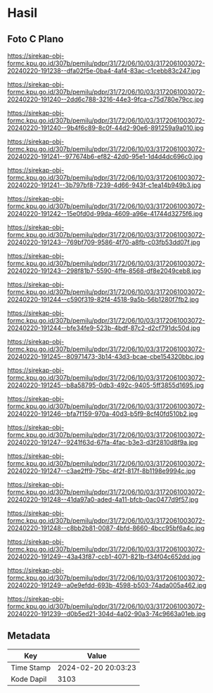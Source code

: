 # Hasil

## Foto C Plano

https://sirekap-obj-formc.kpu.go.id/307b/pemilu/pdpr/31/72/06/10/03/3172061003072-20240220-191238--dfa02f5e-0ba4-4af4-83ac-c1cebb83c247.jpg

https://sirekap-obj-formc.kpu.go.id/307b/pemilu/pdpr/31/72/06/10/03/3172061003072-20240220-191240--2dd6c788-3216-44e3-9fca-c75d780e79cc.jpg

https://sirekap-obj-formc.kpu.go.id/307b/pemilu/pdpr/31/72/06/10/03/3172061003072-20240220-191240--9b4f6c89-8c0f-44d2-90e6-891259a9a010.jpg

https://sirekap-obj-formc.kpu.go.id/307b/pemilu/pdpr/31/72/06/10/03/3172061003072-20240220-191241--977674b6-ef82-42d0-95e1-1d4d4dc696c0.jpg

https://sirekap-obj-formc.kpu.go.id/307b/pemilu/pdpr/31/72/06/10/03/3172061003072-20240220-191241--3b797bf8-7239-4d66-943f-c1ea14b949b3.jpg

https://sirekap-obj-formc.kpu.go.id/307b/pemilu/pdpr/31/72/06/10/03/3172061003072-20240220-191242--15e0fd0d-99da-4609-a96e-41744d3275f6.jpg

https://sirekap-obj-formc.kpu.go.id/307b/pemilu/pdpr/31/72/06/10/03/3172061003072-20240220-191243--769bf709-9586-4f70-a8fb-c03fb53dd07f.jpg

https://sirekap-obj-formc.kpu.go.id/307b/pemilu/pdpr/31/72/06/10/03/3172061003072-20240220-191243--298f81b7-5590-4ffe-8568-df8e2049ceb8.jpg

https://sirekap-obj-formc.kpu.go.id/307b/pemilu/pdpr/31/72/06/10/03/3172061003072-20240220-191244--c590f319-82f4-4518-9a5b-56b1280f7fb2.jpg

https://sirekap-obj-formc.kpu.go.id/307b/pemilu/pdpr/31/72/06/10/03/3172061003072-20240220-191244--bfe34fe9-523b-4bdf-87c2-d2cf791dc50d.jpg

https://sirekap-obj-formc.kpu.go.id/307b/pemilu/pdpr/31/72/06/10/03/3172061003072-20240220-191245--80971473-3b14-43d3-bcae-cbe154320bbc.jpg

https://sirekap-obj-formc.kpu.go.id/307b/pemilu/pdpr/31/72/06/10/03/3172061003072-20240220-191245--b8a58795-0db3-492c-9405-5ff3855d1695.jpg

https://sirekap-obj-formc.kpu.go.id/307b/pemilu/pdpr/31/72/06/10/03/3172061003072-20240220-191246--bfa7f159-970a-40d3-b5f9-8cf40fd510b2.jpg

https://sirekap-obj-formc.kpu.go.id/307b/pemilu/pdpr/31/72/06/10/03/3172061003072-20240220-191247--9241f63d-67fa-4fac-b3e3-d3f2810d8f9a.jpg

https://sirekap-obj-formc.kpu.go.id/307b/pemilu/pdpr/31/72/06/10/03/3172061003072-20240220-191247--c3ae2ff9-75bc-4f2f-817f-8b1198e9994c.jpg

https://sirekap-obj-formc.kpu.go.id/307b/pemilu/pdpr/31/72/06/10/03/3172061003072-20240220-191248--41da97a0-aded-4a11-bfcb-0ac0477d9f57.jpg

https://sirekap-obj-formc.kpu.go.id/307b/pemilu/pdpr/31/72/06/10/03/3172061003072-20240220-191248--c8bb2b81-0087-4bfd-8660-4bcc95bf6a4c.jpg

https://sirekap-obj-formc.kpu.go.id/307b/pemilu/pdpr/31/72/06/10/03/3172061003072-20240220-191249--43a43f87-ccb1-4071-821b-f34f04c652dd.jpg

https://sirekap-obj-formc.kpu.go.id/307b/pemilu/pdpr/31/72/06/10/03/3172061003072-20240220-191249--a0e9efdd-693b-4598-b503-74ada005a462.jpg

https://sirekap-obj-formc.kpu.go.id/307b/pemilu/pdpr/31/72/06/10/03/3172061003072-20240220-191239--d0b5ed21-304d-4a02-90a3-74c9663a01eb.jpg


## Metadata

| Key        | Value               |
| ---------- | ------------------- |
| Time Stamp | 2024-02-20 20:03:23 |
| Kode Dapil | 3103                |



